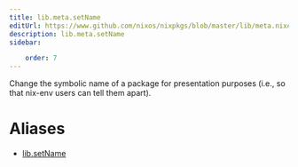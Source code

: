 ```yaml
---
title: lib.meta.setName
editUrl: https://www.github.com/nixos/nixpkgs/blob/master/lib/meta.nix#L35C13
description: lib.meta.setName
sidebar:

    order: 7
---
```


Change the symbolic name of a package for presentation purposes
(i.e., so that nix-env users can tell them apart).


# Aliases

- [lib.setName](/nix-doc-comments/reference/lib/lib-setName)



